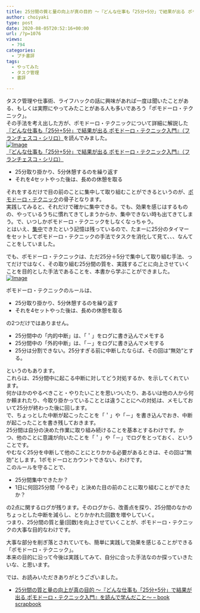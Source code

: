 ```yaml
---
title: 25分間の質と量の向上が真の目的 〜『どんな仕事も「25分+5分」で結果が出る ポモドーロ・テクニック入門』を読んで学んだこと〜
author: choiyaki
type: post
date: 2020-08-05T20:52:16+00:00
url: /?p=1076
views:
  - 794
categories:
  - プチ書評
tags:
  - やってみた
  - タスク管理
  - 書評

---
```

タスク管理や仕事術、ライフハックの話に興味があれば一度は聞いたことがある、もしくは実際にやってみたことがある人も多いであろう「ポモドーロ・テクニック」。  
その手法を考え出した方が、ポモドーロ・テクニックについて詳細に解説した[『どんな仕事も「25分+5分」で結果が出る ポモドーロ・テクニック入門』（フランチェスコ・シリロ）][1]を読んでみました。  
[![Image][2]][3]  
[『どんな仕事も「25分+5分」で結果が出る ポモドーロ・テクニック入門』（フランチェスコ・シリロ）][3]

  * 25分取り掛かり、5分休憩するのを繰り返す
  * それを4セットやった後は、長めの休憩を取る

それをするだけで目の前のことに集中して取り組むことができるというのが、[ポモドーロ・テクニック][4]の骨子となります。  
実践してみると、それだけで確かに集中できる。でも、効果を感じはするものの、やっているうちに慣れてきてしまうからか、集中できない時も出てきてしまう。で、いつしかポモドーロ・テクニックをしなくなっちゃう。  
とはいえ、[集中][5]できたという記憶は残っているので、たまーに25分のタイマーをセットしてポモドーロ・テクニックの手法でタスクを消化して見て、、、なんてことをしていました。

でも、ポモドーロ・テクニックは、ただ25分＋5分で集中して取り組む手法、ってだけではなく、その取り組む25分間の質を、実践するごとに向上させていくことを目的とした手法であることを、本書から学ぶことができました。  
[![Image][6]][7]

ポモドーロ・テクニックのルールは、

  * 25分取り掛かり、5分休憩するのを繰り返す
  * それを4セットやった後は、長めの休憩を取る

の2つだけではありません。

  * 25分間中の「内的中断」は、「＇」をログに書き込んでメモする
  * 25分間中の「外的中断」は、「－」をログに書き込んでメモする
  * 25分は分割できない。25分すぎる前に中断したならば、その回は“無効“とする。

というのもあります。  
これらは、25分間中に起こる中断に対してどう対処するか、を示してくれています。  
何かほかのやるべきこと・やりたいことを思いついたり、あるいは他の人から何か頼まれたり、今取り掛かっていることとは違うことにへの対処は、メモしておいて25分が終わった後に回します。  
で、ちょっとした中断が起こったことを「＇」や「－」を書き込んでおき、中断が起こったことを書き残しておきます。  
25分間は自分の決めた作業に取り組み続けることを基本とするわけです。かつ、他のことに意識が向いたことを「＇」や「－」でログをとっておく、ということです。  
やむなく25分を中断して他のことにとりかかる必要があるときは、その回は&#8221;無効&#8221;とします。1ポモドーロとカウントできない、わけです。  
このルールを守ることで、

  * 25分間集中できたか？
  * 1日に何回25分間「やるぞ」と決めた目の前のことに取り組むことができたか？

の2点に関するログが残ります。そのログから、改善点を探り、25分間のなかのちょっとした中断を減らし、とりかかれた回数を増やしていく。  
つまり、25分間の質と量(回数)を向上させていくことが、ポモドーロ・テクニックの大事な目的なわけです。

大事な部分を削ぎ落とされていても、簡単に実践して効果を感じることができる「ポモドーロ・テクニック」。  
本来の目的に沿って今後は実践してみて、自分に合った手法なのか探っていきたいな、と思います。

では、お読みいただきありがとうございました。

  * [25分間の質と量の向上が真の目的 〜『どんな仕事も「25分+5分」で結果が出る ポモドーロ・テクニック入門』を読んで学んだこと〜 &#8211; book scrapbook][8]

 [1]: https://scrapbox.io/choiyaki-hondana/%E3%80%8E%E3%81%A9%E3%82%93%E3%81%AA%E4%BB%95%E4%BA%8B%E3%82%82%E3%80%8C25%E5%88%86+5%E5%88%86%E3%80%8D%E3%81%A7%E7%B5%90%E6%9E%9C%E3%81%8C%E5%87%BA%E3%82%8B_%E3%83%9D%E3%83%A2%E3%83%89%E3%83%BC%E3%83%AD%E3%83%BB%E3%83%86%E3%82%AF%E3%83%8B%E3%83%83%E3%82%AF%E5%85%A5%E9%96%80%E3%80%8F%EF%BC%88%E3%83%95%E3%83%A9%E3%83%B3%E3%83%81%E3%82%A7%E3%82%B9%E3%82%B3%E3%83%BB%E3%82%B7%E3%83%AA%E3%83%AD%EF%BC%89
 [2]: https://gyazo.com/9dfa9d24b1ee8fcf24a0a454f40f8811/thumb/1000
 [3]: https://amzn.to/304GWXA
 [4]: https://scrapbox.io/choiyaki-hondana/%E3%83%9D%E3%83%A2%E3%83%89%E3%83%BC%E3%83%AD%E3%83%BB%E3%83%86%E3%82%AF%E3%83%8B%E3%83%83%E3%82%AF
 [5]: https://scrapbox.io/choiyaki-hondana/%E9%9B%86%E4%B8%AD
 [6]: https://gyazo.com/8a3441c6bec67e32563501775e30c8f5/thumb/1000
 [7]: https://gyazo.com/8a3441c6bec67e32563501775e30c8f5
 [8]: https://scrapbox.io/choiyaki-hondana/25%E5%88%86%E9%96%93%E3%81%AE%E8%B3%AA%E3%81%A8%E9%87%8F%E3%81%AE%E5%90%91%E4%B8%8A%E3%81%8C%E7%9C%9F%E3%81%AE%E7%9B%AE%E7%9A%84_%E3%80%9C%E3%80%8E%E3%81%A9%E3%82%93%E3%81%AA%E4%BB%95%E4%BA%8B%E3%82%82%E3%80%8C25%E5%88%86+5%E5%88%86%E3%80%8D%E3%81%A7%E7%B5%90%E6%9E%9C%E3%81%8C%E5%87%BA%E3%82%8B_%E3%83%9D%E3%83%A2%E3%83%89%E3%83%BC%E3%83%AD%E3%83%BB%E3%83%86%E3%82%AF%E3%83%8B%E3%83%83%E3%82%AF%E5%85%A5%E9%96%80%E3%80%8F%E3%82%92%E8%AA%AD%E3%82%93%E3%81%A7%E5%AD%A6%E3%82%93%E3%81%A0%E3%81%93%E3%81%A8%E3%80%9C